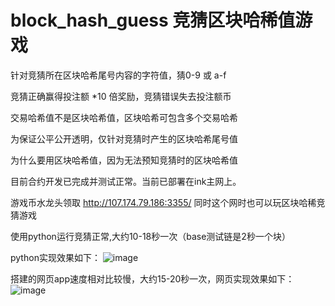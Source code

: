 # block_hash_guess 竞猜区块哈稀值游戏

针对竞猜所在区块哈希尾号内容的字符值，猜0-9 或 a-f

竞猜正确赢得投注额 *10 倍奖励，竞猜错误失去投注额币

交易哈希值不是区块哈希值，区块哈希可包含多个交易哈希

为保证公平公开透明，仅针对竞猜时产生的区块哈希尾号值

为什么要用区块哈希值，因为无法预知竞猜时的区块哈希值

目前合约开发已完成并测试正常。当前已部署在ink主网上。

游戏币水龙头领取 http://107.174.79.186:3355/    同时这个网时也可以玩区块哈稀竞猜游戏

使用python运行竞猜正常,大约10-18秒一次（base测试链是2秒一个块）

python实现效果如下：
![image](https://github.com/user-attachments/assets/17c85e61-d2ad-405b-81ed-de0466b366f2)

搭建的网页app速度相对比较慢，大约15-20秒一次，网页实现效果如下：
![image](https://github.com/user-attachments/assets/57d2e7c9-7531-42f5-a7f2-e32d638a3162)



